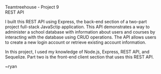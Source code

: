 Teamtreehouse - Project 9<br />
REST API

I built this REST API using Express, the back-end section of a two-part project full-stack JavaSctip application. This API demonstrates a way to administer a school database with information about users and courses by interacting with the database using CRUD operations. The API allows users to create a new login account or retrieve existing account information.

In this project, I used my knowledge of Node.js, Express, REST API, and Sequelize. Part two is the front-end client section that uses this REST API.

~ryan 
